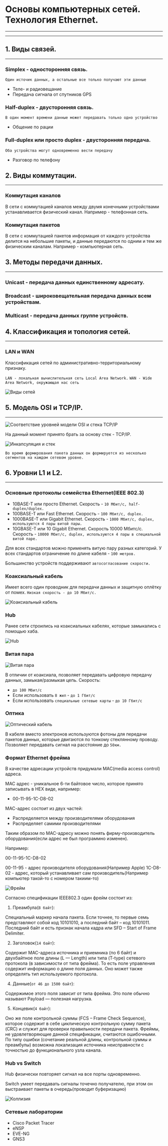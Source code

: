 # Основы  компьютерных сетей. Технология Ethernet.
---
---
## 1. Виды связей.
---

### Simplex - односторонняя связь.

`Один источик данных, а остальные все только получают эти данные`

- Теле- и радиовещание
- Передача сигнала от спутников GPS

### Half-duplex - двусторонняя связь.

`В один момент времени данные может передавать только одно устройство`

- Общение по рации

### Full-duplex или просто duplex - двусторонняя передача.

`Оба устройства могут одновременно вести передачу`

- Разговор по телефону

## 2. Виды коммутации.
---

### Коммутация каналов

В сети с коммутацией каналов между двумя конечными устройствами устанавливается физический канал. Например - телефонная сеть.

### Коммутация пакетов

В сети с коммутацией пакетов информация от каждого устройства делится на небольшие пакеты, и данные передаются по одним и тем же физическим каналам. Например - компьютерная сеть.

## 3. Методы передачи данных.
---

### Unicast - передача данных единственному адресату.

### Broadcast - широковещательная передача данных всем устройствам.

### Multicast - передача данных группе устройств.

## 4. Классификация и топология сетей.
---

### LAN и WAN

Классификация сетей по административно-территориальному признаку.

`LAN - локальная вычислительная сеть Local Area Network.`
`WAN - Wide Area Network, окружающая нас сеть`

![Виды сетей](https://intuit.ru/EDI/14_10_17_3/1507933349-30551/tutorial/725/objects/3/files/03_06.jpg)

## 5. Модель OSI и TCP/IP.
---

![Соответствие уровней модели OSI и стека TCP/IP](https://artemsannikov.ru/wp-content/uploads/2018/05/sravnenie-modelej-osi-i-tcp-ip.jpg)

На данный момент принято брать за основу стек - TCP/IP.

![Инкапсуляция и стек](incapsulation.png)

`Во время формирования пакета данных он формируется из несколько сегментов на каждом сетевом уровне.`

## 6. Уровни L1 и L2.
---

### Основные протоколы семейства Ethernet(IEEE 802.3)

- 10BASE-T или просто Ethernet. Скорость - `10 Мбит/с, half-duplex/duplex.`
- 100BASE-T или Fast Ethernet. Скорость - `100 Мбит/с, duplex.`
- 1000BASE-T или Gigabit Ethernet. Скорость - `1000 Мбит/с, duplex, используются 4 пары витой пары.`
- 10GBASE-T или 10 Gigabit Ethernet. Скорость 10000 Мбитс/с. Скорость - `10000 Мбит/с, duplex, используются 4 пары в специальной витой паре.`

Для всех стандартов можно применять витую пару разных категорий. У всех стандартов ограничение по длине кабеля - `100 метров.`

Большинство устройств поддерживают `автосогласование скорости.`

### Коаксиальный кабель

Имеет всего один проводник для передачи данных и защитную оплётку от помех. `Низкая скорость - до 10 Мбит/с.`

![Коаксиальный кабель](https://dneprsecurity.com/image/catalog/articles/Coaxial2.jpg)

### Hub

Ранее сети строились на коаксиальных кабелях, которые замыкались с помощью хаба.

![Hub](hub.jpg)

### Витая пара

![Витая пара](https://lanmarket.ua/upload/medialibrary/6ed/6edf6e60739db84e1d94c498da575158.jpg)

В отличии от коаксиала, позволяет передавать цифровую передачу данных, замыкая/размыкая цепь.
Скорость:
- `до 100 Мбит/с`
- Если использовать `8 жил` - `до 1 Гбит/с`
- Если использовать `специальные сетевые карты` - `до 10 Гбит/с`

### Оптика

![Оптический кабель](https://td-os.ru/wa-data/public/shop/products/22/07/722/images/1539/1539.650@2x.jpg)

В кабеля вместо электронов используются фотоны для передачи пакетов данных, которые двигаются по тонкому стеклянному проводу.
Позволяет передавать сигнал на расстояние до `50км.`

### Формат Ethernet фрейма

В качестве адресации устройств придумали MAC(media access control) адреса.

MAC адрес - уникальное 6-ти байтовое число, которое принято записывать в HEX виде, например:
- 00-11-95-1C-D8-02

МАС-адрес состоит из двух частей:
- Распределяется между производителями оборудования
- Распределяет самими производителями

Таким образом по MAC-адресу можно понять фирму-производитель оборудования(если адрес не был программно изменен).

Например:

00-11-95-1C-D8-02

00-11-95 - адрес производителя оборудования(Например Apple)
1С-D8-02 - адрес, который устанавливает сам производитель(Например компьютер такой-то с номером такиим-то)

![Фрейм](frame.png)

Согласно спецификации IEEE802.3 один фрейм состоит из:

1. Преамбула(`8 байт`):

Специальный маркер начала пакета. Если точнее, то первые семь представляют собой код 10101010, а последний байт – код 10101011. Последний байт и есть признак начала кадра или SFD – Start of Frame Delimiter.

2. Заголовок(`14 байт`):

Cодержит MAC-адреса источника и приемника (по 6 байт) и двухбайтное поле длины (L — Length) или типа (T-type) сетевого протокола (в зависимости от типа фрейма). То есть поле управления содержит информацию о длине поля данных. Оно может также определять тип используемого протокола.

4. Данные(`от 46 до 1500 байт`):

Cодержимое этого поля зависит от типа фрейма. Это поле обычно называют Payload — полезная нагрузка.

5. Концевик(`4 байт`):

Оно же поле контрольной суммы (FCS – Frame Check Sequence), которое содержит в себе циклическую контрольную сумму пакета (CRC) и служит для проверки правильности передачи пакета. Фреймы, не удовлетворяющие данной спецификации, считаются ошибочными. По типу ошибки (сочетание реальной длины, контрольной суммы и преамбулы) возможна локализация источника неисправности с точностью до функционального узла канала.

### Hub vs Switch

Hub физически повторяет сигнал на все порты одновременно.

Switch умеет передавать сигналы точечно получателю, при этом он выстраивает пакеты в очередь(проводит буферизацию)

![Коллизия](collision.png)

### Сетевые лаборатории

- Cisco Packet Tracer
- eNSP
- EVE-NG
- GNS3